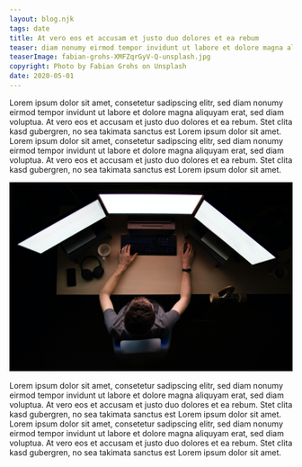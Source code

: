 ```yaml
---
layout: blog.njk
tags: date
title: At vero eos et accusam et justo duo dolores et ea rebum
teaser: diam nonumy eirmod tempor invidunt ut labore et dolore magna aliquyam erat, sed diam voluptua. Kasd gubergren, no sea takimata sanctus est Lorem ipsum dolor sit amet.
teaserImage: fabian-grohs-XMFZqrGyV-Q-unsplash.jpg
copyright: Photo by Fabian Grohs on Unsplash
date: 2020-05-01
---
```


Lorem ipsum dolor sit amet, consetetur sadipscing elitr, sed diam nonumy eirmod tempor invidunt ut labore et dolore magna aliquyam erat, sed diam voluptua. At vero eos et accusam et justo duo dolores et ea rebum. Stet clita kasd gubergren, no sea takimata sanctus est Lorem ipsum dolor sit amet. Lorem ipsum dolor sit amet, consetetur sadipscing elitr, sed diam nonumy eirmod tempor invidunt ut labore et dolore magna aliquyam erat, sed diam voluptua. At vero eos et accusam et justo duo dolores et ea rebum. Stet clita kasd gubergren, no sea takimata sanctus est Lorem ipsum dolor sit amet.

![Lorem ipsum](/img/max-duzij-qAjJk-un3BI-unsplash.jpg#post-content)

Lorem ipsum dolor sit amet, consetetur sadipscing elitr, sed diam nonumy eirmod tempor invidunt ut labore et dolore magna aliquyam erat, sed diam voluptua. At vero eos et accusam et justo duo dolores et ea rebum. Stet clita kasd gubergren, no sea takimata sanctus est Lorem ipsum dolor sit amet. Lorem ipsum dolor sit amet, consetetur sadipscing elitr, sed diam nonumy eirmod tempor invidunt ut labore et dolore magna aliquyam erat, sed diam voluptua. At vero eos et accusam et justo duo dolores et ea rebum. Stet clita kasd gubergren, no sea takimata sanctus est Lorem ipsum dolor sit amet.
